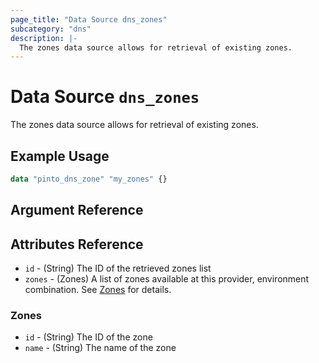 ```yaml
---
page_title: "Data Source dns_zones"
subcategory: "dns"
description: |-
  The zones data source allows for retrieval of existing zones.
---
```


# Data Source `dns_zones`

The zones data source allows for retrieval of existing zones.

## Example Usage

```terraform
data "pinto_dns_zone" "my_zones" {}
```

## Argument Reference

## Attributes Reference

- `id` - (String) The ID of the retrieved zones list
- `zones` - (Zones) A list of zones available at this provider, environment combination. See [Zones](#zones) for details.

### Zones

- `id` - (String) The ID of the zone
- `name` - (String) The name of the zone
